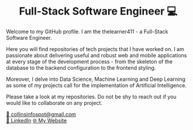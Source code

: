 <h1 align="center">Full-Stack Software Engineer 💻 </h1>

<p>Welcome to my GitHub profile. I am the thelearner411 - a Full-Stack Software Engineer.</p> 
  
Here you will find repositories of tech projects that I have worked on. I am passionate about delivering useful and robust web and mobile applications at every stage of the development process - from the skeleton of the database to the backend configuration to the frontend styling.

Moreover, I delve into Data Science, Machine Learning and Deep Learning as some of my projects call for the implementation of Artificial Intelligence.

Please take a look at my repositories. Do not be shy to reach out if you would like to collaborate on any project.

<a href = "mailto:collinsinfospot@gmail.com" target="_blank">📧 collinsinfospot@gmail.com</a><br>
<a href = "https://www.linkedin.com/in/mikhaile-collins/" target="_blank">💼 LinkedIn</a>
<a href = "https://www.mikhailecollins.com/" target="_blank">🌐 My Website</a>
